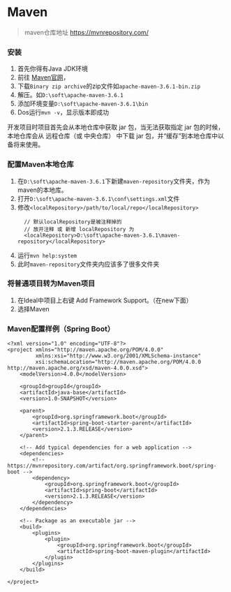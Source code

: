 # Maven

> maven仓库地址 https://mvnrepository.com/

### 安装

1. 首先你得有Java JDK环境
2. 前往 [Maven官网](https://maven.apache.org/download.cgi)，
3. 下载`Binary zip archive`的zip文件如`apache-maven-3.6.1-bin.zip`
4. 解压。如`D:\soft\apache-maven-3.6.1`
5. 添加环境变量`D:\soft\apache-maven-3.6.1\bin`
6. Dos运行`mvn -v`，显示版本即成功

开发项目时项目首先会从本地仓库中获取 jar 包，当无法获取指定 jar 包的时候，本地仓库会从 远程仓库（或 中央仓库） 中下载 jar 包，并“缓存”到本地仓库中以备将来使用。

### 配置Maven本地仓库

1. 在`D:\soft\apache-maven-3.6.1`下新建`maven-repository`文件夹，作为maven的本地库。
2. 打开`D:\soft\apache-maven-3.6.1\conf\settings.xml`文件
3. 修改`<localRepository>/path/to/local/repo</localRepository>`
    ```
      // 默认localRepository是被注释掉的
      // 放开注释 或 新增 localRepository 为
      <localRepository>D:\soft\apache-maven-3.6.1\maven-repository</localRepository>
    ```
4. 运行`mvn help:system`
5. 此时`maven-repository`文件夹内应该多了很多文件夹

### 将普通项目转为Maven项目

1. 在Ideal中项目上右键 Add Framework Support。（在new下面）
2. 选择Maven

### Maven配置样例（Spring Boot）

```
<?xml version="1.0" encoding="UTF-8"?>
<project xmlns="http://maven.apache.org/POM/4.0.0"
         xmlns:xsi="http://www.w3.org/2001/XMLSchema-instance"
         xsi:schemaLocation="http://maven.apache.org/POM/4.0.0 http://maven.apache.org/xsd/maven-4.0.0.xsd">
    <modelVersion>4.0.0</modelVersion>

    <groupId>groupId</groupId>
    <artifactId>java-base</artifactId>
    <version>1.0-SNAPSHOT</version>

    <parent>
        <groupId>org.springframework.boot</groupId>
        <artifactId>spring-boot-starter-parent</artifactId>
        <version>2.1.3.RELEASE</version>
    </parent>

    <!-- Add typical dependencies for a web application -->
    <dependencies>
        <!-- https://mvnrepository.com/artifact/org.springframework.boot/spring-boot -->
        <dependency>
            <groupId>org.springframework.boot</groupId>
            <artifactId>spring-boot</artifactId>
            <version>2.1.3.RELEASE</version>
        </dependency>
    </dependencies>

    <!-- Package as an executable jar -->
    <build>
        <plugins>
            <plugin>
                <groupId>org.springframework.boot</groupId>
                <artifactId>spring-boot-maven-plugin</artifactId>
            </plugin>
        </plugins>
    </build>

</project>
```

